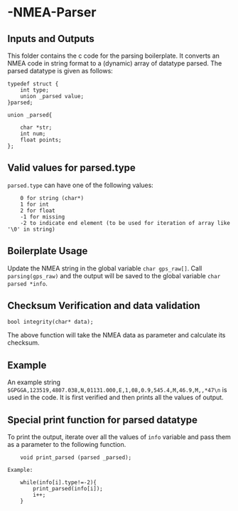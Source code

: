# -NMEA-Parser

##  Inputs and Outputs
This folder contains the c code for the parsing boilerplate.
It converts an NMEA code in string format to a (dynamic) array of datatype parsed.
The parsed datatype is given as follows:
```
typedef struct {
    int type;  
    union _parsed value;  
}parsed;

union _parsed{

    char *str;
    int num;
    float points;
};
```
## Valid values for parsed.type

`parsed.type` can have one of the following values:
```
    0 for string (char*)
    1 for int
    2 for float
    -1 for missing
    -2 to indicate end element (to be used for iteration of array like '\0' in string)
```
## Boilerplate Usage
Update the NMEA string in the global variable `char gps_raw[]`. Call `parsing(gps_raw)` and the output will be saved to the global variable `char parsed *info`.

## Checksum Verification and data validation
```
bool integrity(char* data);
```
The above function will take the NMEA data as parameter and calculate its checksum.

## Example
An example string `$GPGGA,123519,4807.038,N,01131.000,E,1,08,0.9,545.4,M,46.9,M,,*47\n` is used in the code. It is first verified and then prints all the values of output.

## Special print function for parsed datatype 
To print the output, iterate over all the values of `info` variable and pass them as a parameter to the following function.
```
    void print_parsed (parsed _parsed);

Example:

    while(info[i].type!=-2){
        print_parsed(info[i]);
        i++;
    }
```